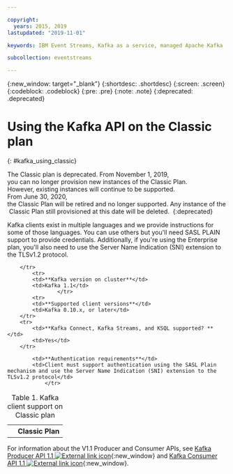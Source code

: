 ```yaml
---

copyright:
  years: 2015, 2019
lastupdated: "2019-11-01"

keywords: IBM Event Streams, Kafka as a service, managed Apache Kafka

subcollection: eventstreams

---
```


{:new_window: target="_blank"}
{:shortdesc: .shortdesc}
{:screen: .screen}
{:codeblock: .codeblock}
{:pre: .pre}
{:note: .note}
{:deprecated: .deprecated}

# Using the Kafka API on the Classic plan
{: #kafka_using_classic}

The Classic plan is deprecated. From November 1, 2019, you can no longer provision new instances of the Classic Plan. <br/>However, existing instances will continue to be supported.
From June 30, 2020, the Classic Plan will be retired and no longer supported. Any instance of the Classic Plan still provisioned at this date will be deleted. 
{:deprecated}

Kafka clients exist in multiple languages and we provide instructions for some of those languages. You can use others but you'll need SASL PLAIN support to provide credentials. Additionally, if you're using the Enterprise plan, you'll also need to use the Server Name Indication (SNI) extension to the TLSv1.2 protocol.

<table>
    <caption>Table 1. Kafka client support on Classic plan</caption>
      <tr>
	        <th></th>
		    <th>Classic Plan</th>
		    
        </tr>
	  		<tr>
			<td>**Kafka version on cluster**</td>
			<td>Kafka 1.1</td>
					</tr>
	  		<tr>
			<td>**Supported client versions**</td>
			<td>Kafka 0.10.x, or later</td>
		</tr>
		<tr>
			<td>**Kafka Connect, Kafka Streams, and KSQL supported? **</td>
			<td>Yes</td>
		</tr>

			<td>**Authentication requirements**</td>
			<td>Client must support authentication using the SASL Plain mechanism and use the Server Name Indication (SNI) extension to the TLSv1.2 protocol</td>
				</tr>

</table>

For information about the V1.1 Producer and Consumer APIs, see 
[Kafka Producer API 1.1 ![External link icon](../../icons/launch-glyph.svg "External link icon")](http://kafka.apache.org/11/javadoc/index.html?org/apache/kafka/clients/producer/KafkaProducer.html){:new_window} and 
[Kafka Consumer API 1.1 ![External link icon](../../icons/launch-glyph.svg "External link icon")](http://kafka.apache.org/11/javadoc/index.html?org/apache/kafka/clients/consumer/KafkaConsumer.html){:new_window}. 








